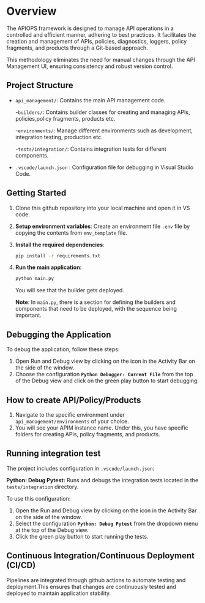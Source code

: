 # Overview

The APIOPS framework is designed to manage API operations in a controlled and efficient manner, adhering to best practices. It facilitates the creation and management of APIs, policies, diagnostics, loggers, policy fragments, and products through a Git-based approach. 

This methodology eliminates the need for manual changes through the API Management UI, ensuring consistency and robust version control.

## Project Structure

- `api_management/`: Contains the main API management code.

    -`builders/`: Contains builder classes for creating and managing APIs, policies,policy fragments, products etc.

    -`environments/`: Manage different environments such as development, integration testing, production etc.

    -`tests/integration/`: Contains integration tests for different components.

- `.vscode/launch.json` : Configuration file for debugging in Visual Studio Code.

## Getting Started

1. Clone this github repository into your local machine and open it in VS code.

2. **Setup environment variables**:  Create an environment file `.env` file by copying the contents from `env_template` file.

3. **Install the required dependencies**:

    ```sh
    pip install -r requirements.txt
    ```

4. **Run the main application**:

    ```sh
    python main.py
    ```

    You will see that the builder gets deployed.

    **Note**: In `main.py`, there is a section for defining the builders and components that need to be deployed, with the sequence being important.

## Debugging the Application

To debug the application, follow these steps:

1. Open Run and Debug view by clicking on the icon in the Activity Bar on the side of the window.
2. Choose the configuration **`Python Debugger: Current File`** from the top of the Debug view and click on the green play button to start debugging.

## How to create API/Policy/Products

1. Navigate to the specific environment under `api_management/environments` of your choice.
2. You will see your APIM instance name. Under this, you have specific folders for creating APIs, policy fragments, and products.

## Running integration test

The project includes configuration in `.vscode/launch.json`:

**Python: Debug Pytest:** Runs and debugs the integration tests located in the `tests/integration` directory.

To use this configuration:

1. Open the Run and Debug view by clicking on the icon in the Activity Bar on the side of the window.
2. Select the configuration **`Python: Debug Pytest`** from the dropdown menu at the top of the Debug view.
3. Click the green play button to start running the tests.

## Continuous Integration/Continuous Deployment (CI/CD)

 Pipelines are integrated through github actions to automate testing and deployment.This ensures that changes are continuously tested and deployed to maintain application stability.